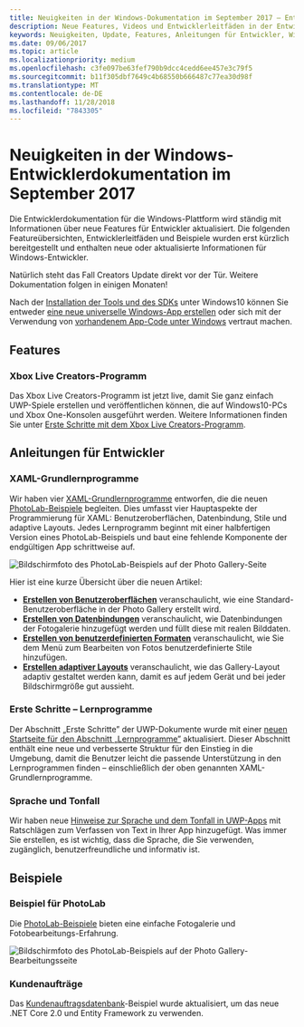 ```yaml
---
title: Neuigkeiten in der Windows-Dokumentation im September 2017 – Entwicklung von UWP-Apps
description: Neue Features, Videos und Entwicklerleitfäden in der Entwicklerdokumentation für Windows10 im September2017
keywords: Neuigkeiten, Update, Features, Anleitungen für Entwickler, Windows10, 1709
ms.date: 09/06/2017
ms.topic: article
ms.localizationpriority: medium
ms.openlocfilehash: c3fe097be63fef790b9dcc4cedd6ee457e3c79f5
ms.sourcegitcommit: b11f305dbf7649c4b68550b666487c77ea30d98f
ms.translationtype: MT
ms.contentlocale: de-DE
ms.lasthandoff: 11/28/2018
ms.locfileid: "7843305"
---
```

# <a name="whats-new-in-the-windows-developer-docs-in-september-2017"></a>Neuigkeiten in der Windows-Entwicklerdokumentation im September 2017

Die Entwicklerdokumentation für die Windows-Plattform wird ständig mit Informationen über neue Features für Entwickler aktualisiert. Die folgenden Featureübersichten, Entwicklerleitfäden und Beispiele wurden erst kürzlich bereitgestellt und enthalten neue oder aktualisierte Informationen für Windows-Entwickler.

Natürlich steht das Fall Creators Update direkt vor der Tür. Weitere Dokumentation folgen in einigen Monaten!

Nach der [Installation der Tools und des SDKs](http://go.microsoft.com/fwlink/?LinkId=821431) unter Windows10 können Sie entweder [eine neue universelle Windows-App erstellen](../get-started/your-first-app.md) oder sich mit der Verwendung von [vorhandenem App-Code unter Windows](../porting/index.md) vertraut machen.

## <a name="features"></a>Features

### <a name="xbox-live-creators-program"></a>Xbox Live Creators-Programm

Das Xbox Live Creators-Programm ist jetzt live, damit Sie ganz einfach UWP-Spiele erstellen und veröffentlichen können, die auf Windows10-PCs und Xbox One-Konsolen ausgeführt werden. Weitere Informationen finden Sie unter [Erste Schritte mit dem Xbox Live Creators-Programm](../xbox-live/get-started-with-creators/get-started-with-xbox-live-creators.md).

## <a name="developer-guidance"></a>Anleitungen für Entwickler

### <a name="xaml-basics-tutorials"></a>XAML-Grundlernprogramme

Wir haben vier [XAML-Grundlernprogramme](https://docs.microsoft.com/en-us/windows/uwp/get-started/xaml-basics-intro) entworfen, die die neuen [PhotoLab-Beispiele](https://github.com/Microsoft/Windows-appsample-photo-lab) begleiten. Dies umfasst vier Hauptaspekte der Programmierung für XAML: Benutzeroberflächen, Datenbindung, Stile und adaptive Layouts. Jedes Lernprogramm beginnt mit einer halbfertigen Version eines PhotoLab-Beispiels und baut eine fehlende Komponente der endgültigen App schrittweise auf. 

![Bildschirmfoto des PhotoLab-Beispiels auf der Photo Gallery-Seite](images/PhotoLab-gallery-page.png)  

Hier ist eine kurze Übersicht über die neuen Artikel:

+ [**Erstellen von Benutzeroberflächen**](https://docs.microsoft.com/en-us/windows/uwp/get-started/xaml-basics-ui) veranschaulicht, wie eine Standard-Benutzeroberfläche in der Photo Gallery erstellt wird.
+ [**Erstellen von Datenbindungen**](https://docs.microsoft.com/en-us/windows/uwp/get-started/xaml-basics-data-binding) veranschaulicht, wie Datenbindungen der Fotogalerie hinzugefügt werden und füllt diese mit realen Bilddaten.
+ [**Erstellen von benutzerdefinierten Formaten**](https://docs.microsoft.com/en-us/windows/uwp/get-started/xaml-basics-style) veranschaulicht, wie Sie dem Menü zum Bearbeiten von Fotos benutzerdefinierte Stile hinzufügen.
+ [**Erstellen adaptiver Layouts**](https://docs.microsoft.com/en-us/windows/uwp/get-started/xaml-basics-adaptive-layout) veranschaulicht, wie das Gallery-Layout adaptiv gestaltet werden kann, damit es auf jedem Gerät und bei jeder Bildschirmgröße gut aussieht.

### <a name="get-started-tutorials"></a>Erste Schritte – Lernprogramme

Der Abschnitt „Erste Schritte” der UWP-Dokumente wurde mit einer [neuen Startseite für den Abschnitt „Lernprogramme”](https://docs.microsoft.com/windows/uwp/get-started/create-uwp-apps) aktualisiert. Dieser Abschnitt enthält eine neue und verbesserte Struktur für den Einstieg in die Umgebung, damit die Benutzer leicht die passende Unterstützung in den Lernprogrammen finden – einschließlich der oben genannten XAML-Grundlernprogramme.

### <a name="voice-and-tone"></a>Sprache und Tonfall

Wir haben neue [Hinweise zur Sprache und dem Tonfall in UWP-Apps](https://docs.microsoft.com/windows/uwp/in-app-help/voice-and-tone) mit Ratschlägen zum Verfassen von Text in Ihrer App hinzugefügt. Was immer Sie erstellen, es ist wichtig, dass die Sprache, die Sie verwenden, zugänglich, benutzerfreundliche und informativ ist.

## <a name="samples"></a>Beispiele

### <a name="photolab-sample"></a>Beispiel für PhotoLab

Die [PhotoLab-Beispiele](https://github.com/Microsoft/windows-appsample-photo-lab) bieten eine einfache Fotogalerie und Fotobearbeitungs-Erfahrung.

![Bildschirmfoto des PhotoLab-Beispiels auf der Photo Gallery-Bearbeitungsseite](images/PhotoLab-editing-page.png)  

### <a name="customer-orders"></a>Kundenaufträge

Das [Kundenauftragsdatenbank](https://github.com/Microsoft/Windows-appsample-customers-orders-database)-Beispiel wurde aktualisiert, um das neue .NET Core 2.0 und Entity Framework zu verwenden.